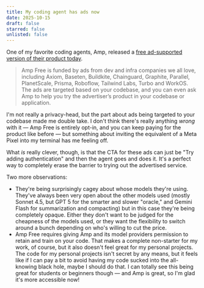```yaml
---
title: My coding agent has ads now
date: 2025-10-15
draft: false
starred: false
unlisted: false
---
```

One of my favorite coding agents, Amp, released a [free ad-supported version of their product today](https://ampcode.com/news/amp-free).

> Amp Free is funded by ads from dev and infra companies we all love, including Axiom, Baseten, Buildkite, Chainguard, Graphite, Parallel, PlanetScale, Prisma, Roboflow, Tailwind Labs, Turbo and WorkOS. The ads are targeted based on your codebase, and you can even ask Amp to help you try the advertiser’s product in your codebase or application.

I'm not really a privacy-head, but the part about ads being targeted to your codebase made me double take. I don't think there's really anything *wrong* with it — Amp Free is entirely opt-in, and you can keep paying for the product like before — but something about inviting the equivalent of a Meta Pixel into my terminal has me feeling off.

What *is* really clever, though, is that the CTA for these ads can just be "Try adding authentication" and then the agent goes and does it. It's a perfect way to completely erase the barrier to trying out the advertised service.

Two more observations:

- They're being surprisingly cagey about whose models they're using. They've always been very open about the other models used (mostly Sonnet 4.5, but GPT 5 for the smarter and slower "oracle," and Gemini Flash for summarization and compacting) but in this case they're being completely opaque. Either they don't want to be judged for the cheapness of the models used, or they want the flexibility to switch around a bunch depending on who's willing to cut the price.
- Amp Free requires giving Amp and its model providers permission to retain and train on your code. That makes a complete non-starter for my work, of course, but it also doesn't feel great for my personal projects. The code for my personal projects isn't secret by any means, but it feels like if I can pay a bit to avoid having my code sucked into the all-knowing black hole, maybe I should do that. I can totally see this being great for students or beginners though — and Amp is great, so I'm glad it's more accessible now!
